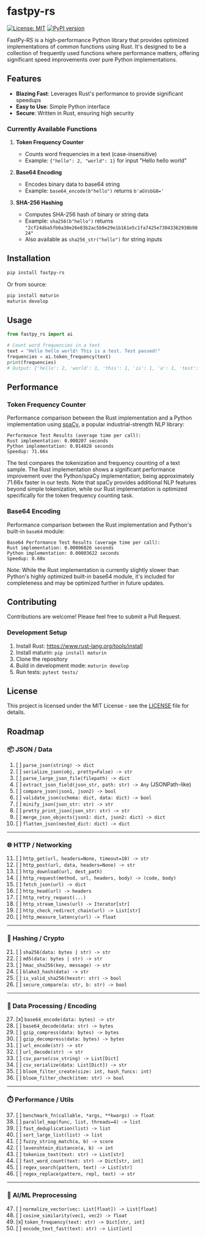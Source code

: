 # fastpy-rs

[![License: MIT](https://img.shields.io/badge/License-MIT-yellow.svg)](https://opensource.org/licenses/MIT)
[![PyPI version](https://badge.fury.io/py/fastpy-rs.svg)](https://badge.fury.io/py/fastpy-rs)

FastPy-RS is a high-performance Python library that provides optimized implementations of common functions using Rust. It's designed to be a collection of frequently used functions where performance matters, offering significant speed improvements over pure Python implementations.

## Features

- **Blazing Fast**: Leverages Rust's performance to provide significant speedups
- **Easy to Use**: Simple Python interface
- **Secure**: Written in Rust, ensuring high security

### Currently Available Functions

1. **Token Frequency Counter**
   - Counts word frequencies in a text (case-insensitive)
   - Example: `{"hello": 2, "world": 1}` for input "Hello hello world"

2. **Base64 Encoding**
   - Encodes binary data to base64 string
   - Example: `base64_encode(b"hello")` returns `b'aGVsbG8='`

3. **SHA-256 Hashing**
   - Computes SHA-256 hash of binary or string data
   - Example: `sha256(b"hello")` returns `"2cf24dba5fb0a30e26e83b2ac5b9e29e1b161e5c1fa7425e73043362938b9824"`
   - Also available as `sha256_str("hello")` for string inputs

## Installation

```bash
pip install fastpy-rs
```

Or from source:

```bash
pip install maturin
maturin develop
```

## Usage

```python
from fastpy_rs import ai

# Count word frequencies in a text
text = "Hello hello world! This is a test. Test passed!"
frequencies = ai.token_frequency(text)
print(frequencies)
# Output: {'hello': 2, 'world': 1, 'this': 1, 'is': 1, 'a': 1, 'test': 2, 'passed': 1}
```

## Performance

### Token Frequency Counter
Performance comparison between the Rust implementation and a Python implementation using [spaCy](https://spacy.io/), a popular industrial-strength NLP library:

```
Performance Test Results (average time per call):
Rust implementation: 0.000207 seconds
Python implementation: 0.014828 seconds
Speedup: 71.66x
```

The test compares the tokenization and frequency counting of a text sample. The Rust implementation shows a significant performance improvement over the Python/spaCy implementation, being approximately 71.66x faster in our tests. Note that spaCy provides additional NLP features beyond simple tokenization, while our Rust implementation is optimized specifically for the token frequency counting task.

### Base64 Encoding
Performance comparison between the Rust implementation and Python's built-in `base64` module:

```
Base64 Performance Test Results (average time per call):
Rust implementation: 0.00006026 seconds
Python implementation: 0.00003622 seconds
Speedup: 0.60x
```

Note: While the Rust implementation is currently slightly slower than Python's highly optimized built-in base64 module, it's included for completeness and may be optimized further in future updates.

## Contributing

Contributions are welcome! Please feel free to submit a Pull Request.

### Development Setup

1. Install Rust: https://www.rust-lang.org/tools/install
2. Install maturin: `pip install maturin`
3. Clone the repository
4. Build in development mode: `maturin develop`
5. Run tests: `pytest tests/`

## License

This project is licensed under the MIT License - see the [LICENSE](LICENSE) file for details.

## Roadmap

### 📦 **JSON / Data**

1. [ ] `parse_json(string) -> dict`
2. [ ] `serialize_json(obj, pretty=False) -> str`
3. [ ] `parse_large_json_file(filepath) -> dict`
4. [ ] `extract_json_field(json_str, path: str) -> Any` (JSONPath-like)
5. [ ] `compare_json(json1, json2) -> bool`
6. [ ] `validate_json(schema: dict, data: dict) -> bool`
7. [ ] `minify_json(json_str: str) -> str`
8. [ ] `pretty_print_json(json_str: str) -> str`
9. [ ] `merge_json_objects(json1: dict, json2: dict) -> dict`
10. [ ] `flatten_json(nested_dict: dict) -> dict`

---

### 🌐 **HTTP / Networking**

11. [ ] `http_get(url, headers=None, timeout=10) -> str`
12. [ ] `http_post(url, data, headers=None) -> str`
13. [ ] `http_download(url, dest_path)`
14. [ ] `http_request(method, url, headers, body) -> (code, body)`
15. [ ] `fetch_json(url) -> dict`
16. [ ] `http_head(url) -> headers`
17. [ ] `http_retry_request(...)`
18. [ ] `http_stream_lines(url) -> Iterator[str]`
19. [ ] `http_check_redirect_chain(url) -> List[str]`
20. [ ] `http_measure_latency(url) -> float`

---

### 🔐 **Hashing / Crypto**

21. [ ] `sha256(data: bytes | str) -> str`
22. [ ] `md5(data: bytes | str) -> str`
23. [ ] `hmac_sha256(key, message) -> str`
24. [ ] `blake3_hash(data) -> str`
25. [ ] `is_valid_sha256(hexstr: str) -> bool`
26. [ ] `secure_compare(a: str, b: str) -> bool`

---

### 🧮 **Data Processing / Encoding**

27. [x] `base64_encode(data: bytes) -> str`
28. [ ] `base64_decode(data: str) -> bytes`
29. [ ] `gzip_compress(data: bytes) -> bytes`
30. [ ] `gzip_decompress(data: bytes) -> bytes`
31. [ ] `url_encode(str) -> str`
32. [ ] `url_decode(str) -> str`
33. [ ] `csv_parse(csv_string) -> List[Dict]`
34. [ ] `csv_serialize(data: List[Dict]) -> str`
35. [ ] `bloom_filter_create(size: int, hash_funcs: int)`
36. [ ] `bloom_filter_check(item: str) -> bool`

---

### ⏱️ **Performance / Utils**

37. [ ] `benchmark_fn(callable, *args, **kwargs) -> float`
38. [ ] `parallel_map(func, list, threads=4) -> list`
39. [ ] `fast_deduplication(list) -> list`
40. [ ] `sort_large_list(list) -> list`
41. [ ] `fuzzy_string_match(a, b) -> score`
42. [ ] `levenshtein_distance(a, b) -> int`
43. [ ] `tokenize_text(text: str) -> List[str]`
44. [ ] `fast_word_count(text: str) -> Dict[str, int]`
45. [ ] `regex_search(pattern, text) -> List[str]`
46. [ ] `regex_replace(pattern, repl, text) -> str`

---

### 🧠 **AI/ML Preprocessing**

47. [ ] `normalize_vector(vec: List[float]) -> List[float]`
48. [ ] `cosine_similarity(vec1, vec2) -> float`
49. [x] `token_frequency(text: str) -> Dict[str, int]` 
50. [ ] `encode_text_fast(text: str) -> List[int]`